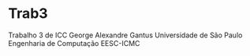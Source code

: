 # Trab3
Trabalho 3 de ICC
George Alexandre Gantus
Universidade de São Paulo 
Engenharia de Computação EESC-ICMC
